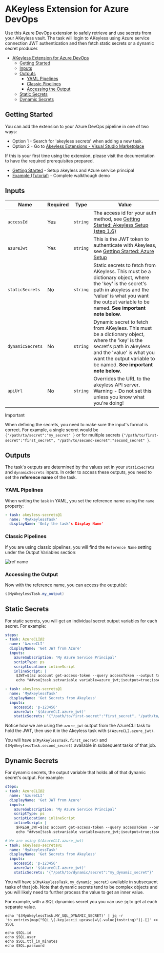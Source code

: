 # AKeyless Extension for Azure DevOps

Use this Azure DevOps extension to safely retrieve and use secrets from your AKeyless vault. The task will login to AKeyless using Azure service connection JWT authentication and then fetch static secrets or a dynamic secret producer.

- [AKeyless Extension for Azure DevOps](#akeyless-extension-for-azure-devops)
  - [Getting Started](#getting-started)
  - [Inputs](#inputs)
  - [Outputs](#outputs)
    - [YAML Pipelines](#yaml-pipelines)
    - [Classic Pipelines](#classic-pipelines)
    - [Accessing the Output](#accessing-the-output)
  - [Static Secrets](#static-secrets)
  - [Dynamic Secrets](#dynamic-secrets)

## Getting Started

You can add the extension to your Azure DevOps pipeline in one of two ways:

- Option 1 - Search for 'akeyless secrets' when adding a new task.
- Option 2 - Go to [Akeyless Extensions - Visual Studio Marketplace](https://marketplace.visualstudio.com/items?itemName=LancelotSoftware.akeyless-extensions)

If this is your first time using the extension, please visit the documentation to have the required prerequisites prepared.

- [Getting Started](https://github.com/LanceMcCarthy/akeyless-extension-azdo/blob/main/docs/getting-started.md) - Setup akeyless and Azure service principal
- [Example (Tutorial)](https://github.com/LanceMcCarthy/akeyless-extension-azdo/blob/main/docs/examples.md) - Complete walkthough demo

## Inputs

| Name | Required | Type | Value |
|------|----------|------|-------|
| `accessId` | Yes | `string`  | The access id for your auth method, see [Getting Started: Akeyless Setup (step 1.6)](https://github.com/LanceMcCarthy/akeyless-extension-azdo/blob/main/docs/getting-started.md#akeyless-setup) |
| `azureJwt`  | Yes | `string`  | This is the JWT token to authenticate with Akeyless, see [Getting Started: Azure Setup](https://github.com/LanceMcCarthy/akeyless-extension-azdo/blob/main/docs/getting-started.md#azure-setup) |
| `staticSecrets` | No | `string` | Static secrets to fetch from AKeyless. This must be a dictionary object, where the 'key' is the secret's path in akeyless and the 'value' is what you want the output variable to be named. **See important note below**. |
| `dynamicSecrets` | No | `string` | Dynamic secret to fetch from AKeyless. This must be a dictionary object, where the 'key' is the secret's path in akeyless and the 'value' is what you want the output variable to be named. **See important note below**. |
| `apiUrl` | No | `string`  | Overrides the URL to the akeyless API server. Warning - Do not set this unless you know what you're doing! |

> [!IMPORTANT]
> When defining the secrets, you need to make sure the input's format is correct. For example, a single secret would be `{"/path/to/secret":"my_secret" }` or for multiple secrets `{"/path/to/first-secret":"first_secret", "/path/to/second-secret":"second_secret" }`.

## Outputs

The task's outputs are determined by the values set in your `staticSecrets` and `dynamicSecrets` inputs. In order to access these outputs, you need to set the **reference name** of the task.

### YAML Pipelines

When writing the task in YAML, you set the reference name using the `name` property:

```yml
- task: akeyless-secrets@1
  name: 'MyAkeylessTask'
  displayName: 'Only the task's Display Name'
```

### Classic Pipelines

If you are using classic pipelines, you will find the  `Reference Name` setting under the Output Variables section:

![ref name](https://github.com/LanceMcCarthy/akeyless-extension-azdo/assets/3520532/a7109870-2660-43f2-9878-42ee6f1dfe6a)

### Accessing the Output

Now with the reference name, you can access the output(s):

```powershell
$(MyAkeylessTask.my_output)
```

## Static Secrets

For static secrets, you will get an individual secret output variables for each secret. For example:

```yaml
steps:
- task: AzureCLI@2
  name: 'AzureCLI'
  displayName: 'Get JWT from Azure'
  inputs:
    azureSubscription: 'My Azure Service Principal'
    scriptType: ps
    scriptLocation: inlineScript
    inlineScript: |
     $JWT=$(az account get-access-token --query accessToken --output tsv)
     echo "##vso[task.setvariable variable=azure_jwt;isoutput=true;issecret=true]$JWT"

- task: akeyless-secrets@1
  name: 'MyAkeylessTask'
  displayName: 'Get Secrets from Akeyless'
  inputs:
    accessid: 'p-123456'
    azureJwt: '$(AzureCLI.azure_jwt)'
    staticSecrets: '{"/path/to/first-secret":"first_secret", "/path/to/second-secret":"second_secret" }'
```
Notice how we are using the `azure_jwt` output from the AzureCLI task to hold the JWT, then use it in the Akeyless task with `$(AzureCLI.azure_jwt)`.

You will have `$(MyAkeylessTask.first_secret)` and  `$(MyAkeylessTask.second_secret)` available in subsequent tasks of that job.

## Dynamic Secrets

For dynamic secrets, the output variable that holds all of that dynamic secret's output. For example:

```yaml
steps:
- task: AzureCLI@2
  name: 'AzureCLI'
  displayName: 'Get JWT from Azure'
  inputs:
    azureSubscription: 'My Azure Service Principal'
    scriptType: ps
    scriptLocation: inlineScript
    inlineScript: |
     $FRESH_JWT=$(az account get-access-token --query accessToken --output tsv)
     echo "##vso[task.setvariable variable=azure_jwt;isoutput=true;issecret=true]$FRESH_JWT"

# We are using $(AzureCLI.azure_jwt)
- task: akeyless-secrets@1
  name: 'MyAkeylessTask'
  displayName: 'Get Secrets from Akeyless'
  inputs:
    accessid: 'p-123456'
    azureJwt: '$(AzureCLI.azure_jwt)'
    staticSecrets: '{"/path/to/dynamic/secret":"my_dynamic_secret"}'
```

You will have `$(MyAkeylessTask.my_dynamic_secret)` available in subsequent tasks of that job. Note that dynamic secrets tend to be complex objects and you will likely need to further process the value to get an inner value.

For example, with a SQL dynamics secret you you can use `jq` to get at each separate value.

```
echo '$(MyAkeylessTask.MY_SQL_DYNAMIC_SECRET)' | jq -r 'to_entries|map("SQL_\(.key|ascii_upcase)=\(.value|tostring)")|.[]' >> $SQL

echo $SQL.id
echo $SQL.user
echo $SQL.ttl_in_minutes
echo $SQL.password
```

